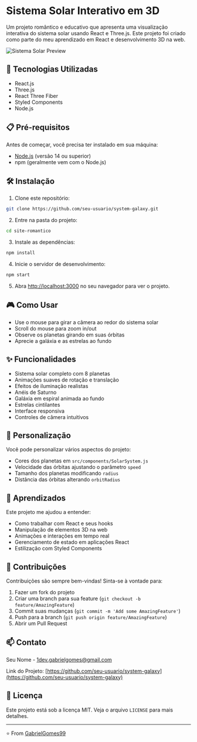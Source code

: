 # Sistema Solar Interativo em 3D

Um projeto romântico e educativo que apresenta uma visualização interativa do sistema solar usando React e Three.js. Este projeto foi criado como parte do meu aprendizado em React e desenvolvimento 3D na web.

![Sistema Solar Preview](preview.png)

## 🚀 Tecnologias Utilizadas

- React.js
- Three.js
- React Three Fiber
- Styled Components
- Node.js

## 📋 Pré-requisitos

Antes de começar, você precisa ter instalado em sua máquina:
- [Node.js](https://nodejs.org/) (versão 14 ou superior)
- npm (geralmente vem com o Node.js)

## 🛠️ Instalação

1. Clone este repositório:
```bash
git clone https://github.com/seu-usuario/system-galaxy.git
```

2. Entre na pasta do projeto:
```bash
cd site-romantico
```

3. Instale as dependências:
```bash
npm install
```

4. Inicie o servidor de desenvolvimento:
```bash
npm start
```

5. Abra [http://localhost:3000](http://localhost:3000) no seu navegador para ver o projeto.

## 🎮 Como Usar

- Use o mouse para girar a câmera ao redor do sistema solar
- Scroll do mouse para zoom in/out
- Observe os planetas girando em suas órbitas
- Aprecie a galáxia e as estrelas ao fundo

## ✨ Funcionalidades

- Sistema solar completo com 8 planetas
- Animações suaves de rotação e translação
- Efeitos de iluminação realistas
- Anéis de Saturno
- Galáxia em espiral animada ao fundo
- Estrelas cintilantes
- Interface responsiva
- Controles de câmera intuitivos

## 🎨 Personalização

Você pode personalizar vários aspectos do projeto:
- Cores dos planetas em `src/components/SolarSystem.js`
- Velocidade das órbitas ajustando o parâmetro `speed`
- Tamanho dos planetas modificando `radius`
- Distância das órbitas alterando `orbitRadius`

## 📝 Aprendizados

Este projeto me ajudou a entender:
- Como trabalhar com React e seus hooks
- Manipulação de elementos 3D na web
- Animações e interações em tempo real
- Gerenciamento de estado em aplicações React
- Estilização com Styled Components

## 🤝 Contribuições

Contribuições são sempre bem-vindas! Sinta-se à vontade para:
1. Fazer um fork do projeto
2. Criar uma branch para sua feature (`git checkout -b feature/AmazingFeature`)
3. Commit suas mudanças (`git commit -m 'Add some AmazingFeature'`)
4. Push para a branch (`git push origin feature/AmazingFeature`)
5. Abrir um Pull Request

## 📫 Contato

Seu Nome - [1dev.gabrielgomes@gmail.com](mailto:1dev.gabrielgomes@gmail.com)

Link do Projeto: [https://github.com/seu-usuario/system-galaxy](https://github.com/seu-usuario/system-galaxy)

## 📜 Licença

Este projeto está sob a licença MIT. Veja o arquivo `LICENSE` para mais detalhes.

---
⭐️ From [GabrielGomes99](https://github.com/GabrielGomes99)
